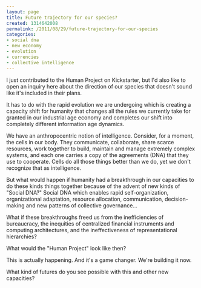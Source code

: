 ```yaml
---
layout: page
title: Future trajectory for our species?
created: 1314642008
permalink: /2011/08/29/future-trajectory-for-our-species
categories:
- social dna
- new economy
- evolution
- currencies
- collective intelligence
---
```

I just contributed to the Human Project on Kickstarter, but I'd also like to open an inquiry here about the direction of our species that doesn't sound like it's included in their plans.

It has to do with the rapid evolution we are undergoing which is creating a capacity shift for humanity that changes all the rules we currently take for granted in our industrial age economy and completes our shift into completely different information age dynamics.

We have an anthropocentric notion of intelligence. Consider, for a moment, the cells in our body. They communicate, collaborate, share scarce resources, work together to build, maintain and manage extremely complex systems, and each one carries a copy of the agreements (DNA) that they use to cooperate. Cells do all those things better than we do, yet we don't recognize that as intelligence.

But what would happen if humanity had a breakthrough in our capacities to do these kinds things together because of the advent of new kinds of "Social DNA?" Social DNA which enables rapid self-organization, organizational adaptation, resource allocation, communication, decision-making and new patterns of collective governance…

What if these breakthroughs freed us from the inefficiencies of bureaucracy, the inequities of centralized financial instruments and computing architectures, and the ineffectiveness of representational hierarchies?

What would the "Human Project" look like then?

This is actually happening. And it's a game changer. We're building it now.

What kind of futures do you see possible with this and other new capacities?
